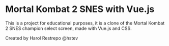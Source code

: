 # Mortal Kombat 2 SNES with Vue.js

This is a project for educational purposes, it is a clone of the Mortal Kombat 2 SNES champion select screen, made with Vue.js and CSS.

Created by Harol Restrepo @hstev